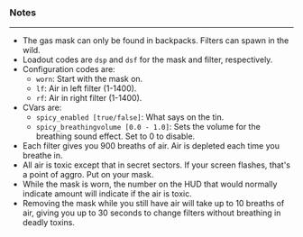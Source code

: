 ### Notes
---
- The gas mask can only be found in backpacks. Filters can spawn in the wild.
- Loadout codes are `dsp` and `dsf` for the mask and filter, respectively.
- Configuration codes are:
	- `worn`: Start with the mask on.
	- `lf`: Air in left filter (1-1400).
	- `rf`: Air in right filter (1-1400).
- CVars are:
	- `spicy_enabled [true/false]`: What says on the tin. 
	- `spicy_breathingvolume [0.0 - 1.0]`: Sets the volume for the breathing sound effect. Set to 0 to disable. 
- Each filter gives you 900 breaths of air. Air is depleted each time you breathe in.
- All air is toxic except that in secret sectors. If your screen flashes, that's a point of aggro. Put on your mask.
- While the mask is worn, the number on the HUD that would normally indicate amount will indicate if the air is toxic.
- Removing the mask while you still have air will take up to 10 breaths of air, giving you up to 30 seconds to change filters without breathing in deadly toxins.